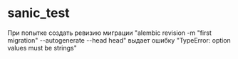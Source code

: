 # sanic_test
При попытке создать ревизию миграции "alembic revision -m "first migration" --autogenerate --head head"
выдает ошибку "TypeError: option values must be strings"
